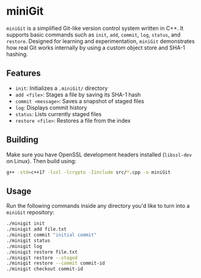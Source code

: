 # miniGit

`miniGit` is a simplified Git-like version control system written in C++. It supports basic commands such as `init`, `add`, `commit`, `log`, `status`, and `restore`. Designed for learning and experimentation, `miniGit` demonstrates how real Git works internally by using a custom object store and SHA-1 hashing.

## Features

* `init`: Initializes a `.miniGit/` directory
* `add <file>`: Stages a file by saving its SHA-1 hash
* `commit <message>`: Saves a snapshot of staged files
* `log`: Displays commit history
* `status`: Lists currently staged files
* `restore <file>`: Restores a file from the index

## Building

Make sure you have OpenSSL development headers installed (`libssl-dev` on Linux). Then build using:

```bash
g++ -std=c++17 -lssl -lcrypto -Iinclude src/*.cpp -o miniGit
```

## Usage

Run the following commands inside any directory you'd like to turn into a `miniGit` repository:

```bash
./minigit init
./minigit add file.txt
./minigit commit "initial commit"
./minigit status
./minigit log
./minigit restore file.txt
./minigit restore --staged
./minigit restore --commit commit-id
./minigit checkout commit-id
```